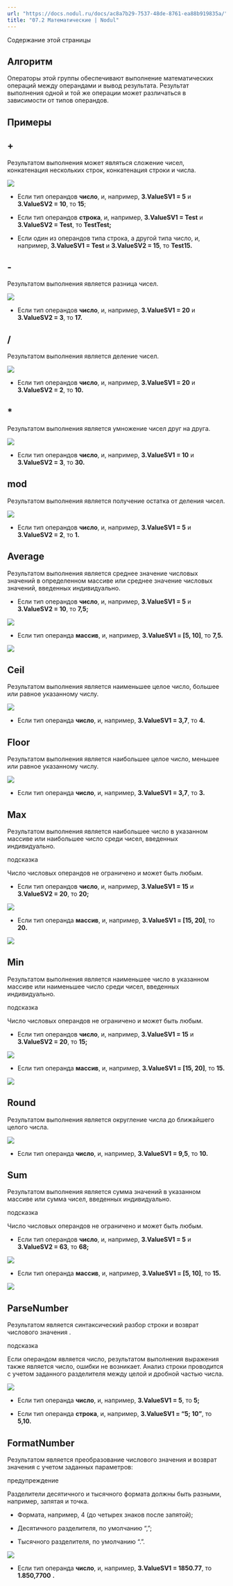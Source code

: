 ```yaml
---
url: "https://docs.nodul.ru/docs/ac8a7b29-7537-48de-8761-ea88b919835a/"
title: "07.2 Математические | Nodul"
---
```


Содержание этой страницы

## Алгоритм [​](https://docs.nodul.ru/docs/ac8a7b29-7537-48de-8761-ea88b919835a/\#%D0%B0%D0%BB%D0%B3%D0%BE%D1%80%D0%B8%D1%82%D0%BC "Прямая ссылка на Алгоритм")

Операторы этой группы обеспечивают выполнение математических операций между операндами и вывод результата. Результат выполнения одной и той же операции может различаться в зависимости от типов операндов.

## Примеры [​](https://docs.nodul.ru/docs/ac8a7b29-7537-48de-8761-ea88b919835a/\#%D0%BF%D1%80%D0%B8%D0%BC%D0%B5%D1%80%D1%8B "Прямая ссылка на Примеры")

## +

Результатом выполнения может являться сложение чисел, конкатенация нескольких строк, конкатенация строки и числа.

![](https://docs.nodul.ru/img/notion/b43de382-b0fd-4f4b-ad65-9710317fe450/Untitled.png)

- Если тип операндов **число**, и, например, **3.ValueSV1 = 5** и **3.ValueSV2 = 10**, то **15**;

- Если тип операндов **строка**, и, например, **3.ValueSV1 = Test** и **3.ValueSV2 = Test**, то **TestTest;**

- Если один из операндов типа строка, а другой типа число, и, например, **3.ValueSV1 = Test** и **3.ValueSV2 = 15**, то **Test15.**

## - [​](https://docs.nodul.ru/docs/ac8a7b29-7537-48de-8761-ea88b919835a/\#- "Прямая ссылка на -")

Результатом выполнения является разница чисел.

![](https://docs.nodul.ru/img/notion/711559d9-bc31-48c0-a230-98d368610483/Untitled.png)

- Если тип операндов **число**, и, например, **3.ValueSV1 = 20** и **3.ValueSV2 = 3**, то **17.**

## / [​](https://docs.nodul.ru/docs/ac8a7b29-7537-48de-8761-ea88b919835a/\#-1 "Прямая ссылка на /")

Результатом выполнения является деление чисел.

![](https://docs.nodul.ru/img/notion/f0ce6a92-552a-41e7-a118-4ebb45c3da68/Untitled.png)

- Если тип операндов **число**, и, например, **3.ValueSV1 = 20** и **3.ValueSV2 = 2**, то **10.**

## \* [​](https://docs.nodul.ru/docs/ac8a7b29-7537-48de-8761-ea88b919835a/\#-2 "Прямая ссылка на *")

Результатом выполнения является умножение чисел друг на друга.

![](https://docs.nodul.ru/img/notion/f19d11c9-2fcc-48ca-a162-bcd6e0f8b1b2/Untitled.png)

- Если тип операндов **число**, и, например, **3.ValueSV1 = 10** и **3.ValueSV2 = 3**, то **30.**

## mod [​](https://docs.nodul.ru/docs/ac8a7b29-7537-48de-8761-ea88b919835a/\#mod "Прямая ссылка на mod")

Результатом выполнения является получение остатка от деления чисел.

![](https://docs.nodul.ru/img/notion/ec012162-7f69-425e-916b-7c12380cdc4f/Untitled.png)

- Если тип операндов **число**, и, например, **3.ValueSV1 = 5** и **3.ValueSV2 = 2**, то **1.**

## Average [​](https://docs.nodul.ru/docs/ac8a7b29-7537-48de-8761-ea88b919835a/\#average "Прямая ссылка на Average")

Результатом выполнения является среднее значение числовых значений в определенном массиве или среднее значение числовых значений, введенных индивидуально.

- Если тип операндов **число**, и, например, **3.ValueSV1 = 5** и **3.ValueSV2 = 10**, то **7,5;**

![](https://docs.nodul.ru/img/notion/9b9e2427-64ff-4175-99b4-923d13e65241/Untitled.png)

- Если тип операнда **массив**, и, например, **3.ValueSV1 = \[5, 10\]**, то **7,5.**

![](https://docs.nodul.ru/img/notion/37faa0b9-e89a-4e08-8d14-08ecf1020b7a/Untitled.png)

## Сeil [​](https://docs.nodul.ru/docs/ac8a7b29-7537-48de-8761-ea88b919835a/\#%D1%81eil "Прямая ссылка на Сeil")

Результатом выполнения является наименьшее целое число, большее или равное указанному числу.

![](https://docs.nodul.ru/img/notion/15849879-c162-4c9d-813a-95d3b234a498/Untitled.png)

- Если тип операнда **число**, и, например, **3.ValueSV1 = 3,7**, то **4.**

## Floor [​](https://docs.nodul.ru/docs/ac8a7b29-7537-48de-8761-ea88b919835a/\#floor "Прямая ссылка на Floor")

Результатом выполнения является наибольшее целое число, меньшее или равное указанному числу.

![](https://docs.nodul.ru/img/notion/09ef2c05-c19c-413c-9854-6fc283182c1f/Untitled.png)

- Если тип операнда **число**, и, например, **3.ValueSV1 = 3,7**, то **3.**

## Max [​](https://docs.nodul.ru/docs/ac8a7b29-7537-48de-8761-ea88b919835a/\#max "Прямая ссылка на Max")

Результатом выполнения является наибольшее число в указанном массиве или наибольшее число среди чисел, введенных индивидуально.

подсказка

Число числовых операндов не ограничено и может быть любым.

- Если тип операндов **число**, и, например, **3.ValueSV1 = 15** и **3.ValueSV2 = 20**, то **20;**

![](https://docs.nodul.ru/img/notion/875b7a13-d985-400c-88c5-afa344ee869c/Untitled.png)

- Если тип операнда **массив**, и, например, **3.ValueSV1 = \[15, 20\]**, то **20.**

![](https://docs.nodul.ru/img/notion/8f4e8c01-a29d-4727-a027-acf81f578adf/Untitled.png)

## Min [​](https://docs.nodul.ru/docs/ac8a7b29-7537-48de-8761-ea88b919835a/\#min "Прямая ссылка на Min")

Результатом выполнения является наименьшее число в указанном массиве или наименьшее число среди чисел, введенных индивидуально.

подсказка

Число числовых операндов не ограничено и может быть любым.

- Если тип операндов **число**, и, например, **3.ValueSV1 = 15** и **3.ValueSV2 = 20**, то **15;**

![](https://docs.nodul.ru/img/notion/0a0396fb-6708-4ca7-a2cc-22319e8ec400/Untitled.png)

- Если тип операнда **массив**, и, например, **3.ValueSV1 = \[15, 20\]**, то **15.**

![](https://docs.nodul.ru/img/notion/402a460a-3cae-4211-a889-7e601b10c874/Untitled.png)

## Round [​](https://docs.nodul.ru/docs/ac8a7b29-7537-48de-8761-ea88b919835a/\#round "Прямая ссылка на Round")

Результатом выполнения является округление числа до ближайшего целого числа.

![](https://docs.nodul.ru/img/notion/7eccfc60-1f9b-4720-abae-a833a541b8ba/Untitled.png)

- Если тип операнда **число**, и, например, **3.ValueSV1 = 9,5**, то **10.**

## Sum [​](https://docs.nodul.ru/docs/ac8a7b29-7537-48de-8761-ea88b919835a/\#sum "Прямая ссылка на Sum")

Результатом выполнения является сумма значений в указанном массиве или сумма чисел, введенных индивидуально.

подсказка

Число числовых операндов не ограничено и может быть любым.

- Если тип операндов **число**, и, например, **3.ValueSV1 = 5** и **3.ValueSV2 = 63**, то **68;**

![](https://docs.nodul.ru/img/notion/9edcb005-0627-49b8-a246-409789f144e1/Untitled.png)

- Если тип операнда **массив**, и, например, **3.ValueSV1 = \[5, 10\]**, то **15.**

![](https://docs.nodul.ru/img/notion/6acd3266-b3d5-4732-8200-64c32ba32257/Untitled.png)

## ParseNumber [​](https://docs.nodul.ru/docs/ac8a7b29-7537-48de-8761-ea88b919835a/\#parsenumber "Прямая ссылка на ParseNumber")

Результатом является синтаксический разбор строки и возврат числового значения .

подсказка

Если операндом является число, результатом выполнения выражения также является число, ошибки не возникает.
Анализ строки проводится с учетом заданного разделителя между целой и дробной частью числа.

![](https://docs.nodul.ru/img/notion/9b7d527f-81cb-423a-8a72-f8c99dd62e14/Untitled.png)

- Если тип операнда **число**, и, например, **3.ValueSV1 = 5**, то **5;**

- Если тип операнда **строка**, и, например, **3.ValueSV1 = “5; 10”**, то **5,10.**

## FormatNumber [​](https://docs.nodul.ru/docs/ac8a7b29-7537-48de-8761-ea88b919835a/\#formatnumber "Прямая ссылка на FormatNumber")

Результатом является преобразование числового значения и возврат значения с учетом заданных параметров:

предупреждение

Разделители десятичного и тысячного формата должны быть разными, например, запятая и точка.

- Формата, например, 4 (до четырех знаков после запятой);

- Десятичного разделителя, по умолчанию “,”;

- Тысячного разделителя, по умолчанию “.”.

![](https://docs.nodul.ru/img/notion/affc54f4-f136-4264-8954-f1964f6096d5/Untitled.png)

- Если тип операнда **число**, и, например, **3.ValueSV1 = 1850.77**, то **1.850,7700** **.**